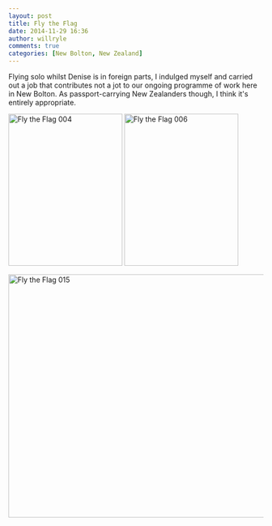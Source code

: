 ```yaml
---
layout: post
title: Fly the Flag
date: 2014-11-29 16:36
author: willryle
comments: true
categories: [New Bolton, New Zealand]
---
```

Flying solo whilst Denise is in foreign parts, I indulged myself and carried out a job that contributes not a jot to our ongoing programme of work here in New Bolton. As passport-carrying New Zealanders though, I think it's entirely appropriate.

<a href="https://willryle.files.wordpress.com/2014/11/fly-the-flag-004.jpg" target="_blank"><img class="alignleft wp-image-2032 size-medium" src="https://willryle.files.wordpress.com/2014/11/fly-the-flag-004.jpg?w=225" alt="Fly the Flag 004" width="225" height="300" /></a> <a href="https://willryle.files.wordpress.com/2014/11/fly-the-flag-006.jpg" target="_blank"><img class="alignright wp-image-2033 size-medium" src="https://willryle.files.wordpress.com/2014/11/fly-the-flag-006.jpg?w=225" alt="Fly the Flag 006" width="225" height="300" /></a>

<a href="https://willryle.files.wordpress.com/2014/11/fly-the-flag-015.jpg" target="_blank"><img class="aligncenter wp-image-2034 size-large" src="https://willryle.files.wordpress.com/2014/11/fly-the-flag-015.jpg?w=640" alt="Fly the Flag 015" width="640" height="480" /></a>
